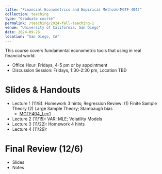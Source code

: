 ```yaml
---
title: "Financial Econometrics and Empirical Methods(MGTF 404)"
collection: teaching
type: "Graduate course"
permalink: /teaching/2024-fall-teaching-1
venue: "University of California, San Diego"
date: 2024-09-26
location: "San Diego, CA"
---
```


This course covers fundamental econometric tools that using in real financial world.

+ Office Hour: Fridays, 4-5 pm or by appointment
+ Discussion Session: Fridays, 1:30-2:30 pm, Location TBD

Slides & Handouts
======
+ Lecture 1 (11/8): Homework 3 hints; Regression Review: (1) Finite Sample Theory (2) Large Sample Theory; Stambaugh bias
  + [MGTF404_Lec1](../files/Teaching/MGTF404_Fall24/Slides/MGTF_404_Lec1.pdf)
+ Lecture 2 (11/15): VAR; MLE; Volatility Models
+ Lecture 3 (11/22): Homework 4 hints
+ Lecture 4 (11/29): 

Final Review (12/6)
======
+ Slides
+ Notes